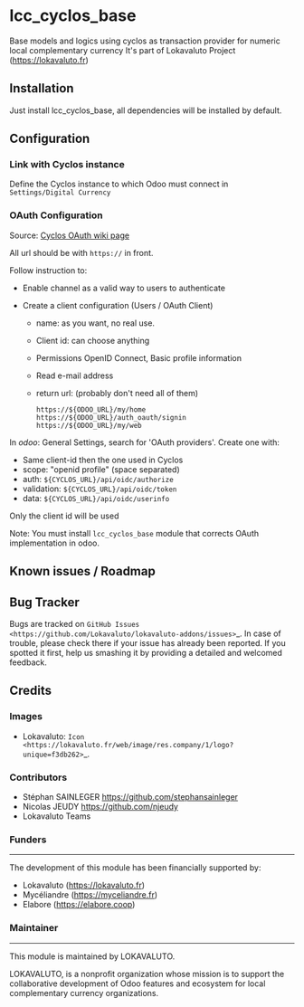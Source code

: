 # lcc_cyclos_base


Base models and logics using cyclos as transaction provider for numeric local complementary currency
It's part of Lokavaluto Project (https://lokavaluto.fr)

## Installation


Just install lcc_cyclos_base, all dependencies
will be installed by default.

## Configuration 

### Link with Cyclos instance

Define the Cyclos instance to which Odoo must connect in ``Settings/Digital Currency``

### OAuth Configuration

Source: [Cyclos OAuth wiki page](https://wiki.cyclos.org/index.php/OpenID_Connect_-_OAuth2)

All url should be with `https://` in front.

Follow instruction to:

- Enable channel as a valid way to users to authenticate
- Create a client configuration (Users / OAuth Client)

  - name: as you want, no real use.
  - Client id: can choose anything
  - Permissions OpenID Connect, Basic profile information
  - Read e-mail address
  - return url: (probably don't need all of them)

    ```
    https://${ODOO_URL}/my/home
    https://${ODOO_URL}/auth_oauth/signin
    https://${ODOO_URL}/my/web
    ```

In _odoo_: General Settings, search for 'OAuth providers'. Create one with:

- Same client-id then the one used in Cyclos
- scope: "openid profile" (space separated)
- auth: ``${CYCLOS_URL}/api/oidc/authorize``
- validation: ``${CYCLOS_URL}/api/oidc/token``
- data: ``${CYCLOS_URL}/api/oidc/userinfo``

Only the client id will be used

Note: You must install `lcc_cyclos_base` module that corrects OAuth
implementation in odoo.



## Known issues / Roadmap


## Bug Tracker


Bugs are tracked on `GitHub Issues
<https://github.com/Lokavaluto/lokavaluto-addons/issues>`_. In case of trouble, please
check there if your issue has already been reported. If you spotted it first,
help us smashing it by providing a detailed and welcomed feedback.

## Credits


### Images


* Lokavaluto: `Icon <https://lokavaluto.fr/web/image/res.company/1/logo?unique=f3db262>`_.

### Contributors


* Stéphan SAINLEGER <https://github.com/stephansainleger>
* Nicolas JEUDY <https://github.com/njeudy>
* Lokavaluto Teams

### Funders
-------

The development of this module has been financially supported by:

* Lokavaluto (https://lokavaluto.fr)
* Mycéliandre (https://myceliandre.fr)
* Elabore (https://elabore.coop)

### Maintainer
----------

This module is maintained by LOKAVALUTO.

LOKAVALUTO, is a nonprofit organization whose
mission is to support the collaborative development of Odoo features and ecosystem for local complementary currency organizations.


